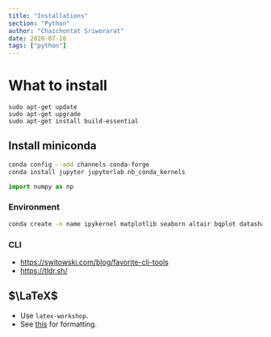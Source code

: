 ```yaml
---
title: "Installations"
section: "Python"
author: "Chaichontat Sriworarat"
date: 2020-07-10
tags: ["python"]
---
```


# What to install

```shell
sudo apt-get update
sudo apt-get upgrade
sudo apt-get install build-essential
```

## Install miniconda

```bash
conda config --add channels conda-forge
conda install jupyter jupyterlab nb_conda_kernels
```

```python
import numpy as np
```

### Environment

```bash
conda create -n name ipykernel matplotlib seaborn altair bqplot datashader scipy scikit-learn scikit-image
```

### CLI

- https://switowski.com/blog/favorite-cli-tools
- https://tldr.sh/

## $\LaTeX$

- Use `latex-workshop`.
- See [this](https://tex.stackexchange.com/questions/445521/latexindent-cant-locate-log-log4perl-pm-in-inc-you-may-need-to-install-the-l) for formatting.
